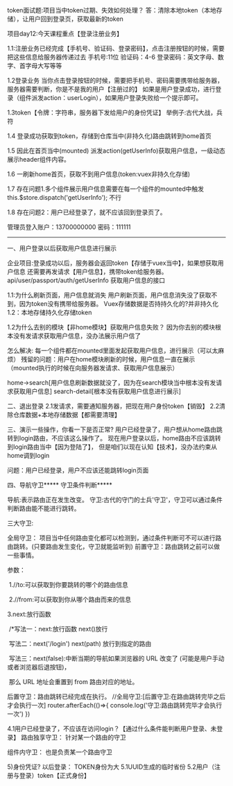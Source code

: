 token面试题:项目当中token过期、失效如何处理？
答：清除本地token（本地存储），让用户回到登录页，获取最新的token












项目day12:今天课程重点【登录注册业务】

1.1:注册业务已经完成【手机号、验证码、登录密码】，点击注册按钮的时候，需要把这些信息给服务器传递过去
手机号:11位
验证码：4-6
登录密码：英文字母、数字、首字母大写等等

1.2登录业务
当你点击登录按钮的时候，需要把手机号、密码需要携带给服务器，服务器需要判断，你是不是我的用户【注册过的】 
如果是用户登录成功，进行登录（组件派发action：userLogin），如果用户登录失败给一个提示即可。

1.3token【令牌：字符串，服务器下发给用户的身份凭证】
举例子:古代大战，兵符

1.4 登录成功获取到token，存储到仓库当中(非持久化)路由跳转到home首页

1.5 因此在首页当中(mounted) 派发action(getUserInfo)获取用户信息，一级动态展示header组件内容。

1.6 一刷新home首页，获取不到用户信息(token:vuex非持久化存储)

1.7 存在问题1.多个组件展示用户信息需要在每一个组件的mounted中触发 this.$store.dispatch('getUserInfo');  不行

1.8 存在问题2：用户已经登录了，就不应该回到登录页了。

管理员登入账户：13700000000  密码：111111

*******************************************************************************************



一、用户登录以后获取用户信息进行展示

企业项目:登录成功以后，服务器会返回token【存储于vuex当中】，如果想获取用户信息
还需要再发请求【用户信息】，携带token给服务器。 
api/user/passport/auth/getUserInfo 获取用户信息的接口



1.1:为什么刷新页面，用户信息就消失
用户刷新页面，用户信息消失没了获取不到，因为token没有携带给服务器。
Vuex存储数据是否持持久化的?并非持久化
1.2：本地存储持久化存储token




1.2为什么去别的模块【非home模块】获取用户信息失败？
因为你去别的模块根本没有发请求获取用户信息，没办法展示用户信了

怎么解决:
每一个组件都在mounted里面发起获取用户信息，进行展示（可以太麻烦）
残留的问题：用户在home模块刷新的时候，用户信息一直在展示（mounted执行的时候在向服务器发请求、获取用户信息展示）

home->search[用户信息刷新数据就没了，因为在search模块当中根本没有发请求获取用户信息]
search-detail[根本没有获取用户信息进行展示]



二、退出登录
2.1发请求，需要通知服务器，把现在用户身份token【销毁】
2.2清除仓库数据+本地存储数据【都需要清理】




三、演示一些操作，你看一下是否正常?
用户已经登录了，用户想从home路由跳转到login路由，不应该这么操作了。
现在用户登录以后，home路由不应该跳转到login路由当中【因为登陆了】，
但是咱们以现在认知【技术】，没办法约束从home调到login





问题：用户已经登录，用户不应该还能跳转login页面

四、导航守卫*****
守卫条件判断*****

导航:表示路由正在发生改变。
守卫:古代的守门的士兵'守卫'，守卫可以通过条件判断路由能不能进行跳转。

三大守卫:

全局守卫：
项目当中任何路由变化都可以检测到，通过条件判断可不可以进行路由跳转。(只要路由发生变化，守卫就能监听到)
前置守卫：路由跳转之前可以做一些事情。

参数：

​	1.//to:可以获取到你要跳转的哪个的路由信息

​    2.//from:可以获取到你从哪个路由而来的信息

   3.next:放行函数

​		/*写法一：next:放行函数  next()放行 

​    	 写法二：next('/login') next(path) 放行到指定的路由 

​    	 写法三：next(false):中断当期的导航如果浏览器的 URL 改变了 (可能是用户手动或者浏览器后退按钮)，

​    那么 URL 地址会重置到 from 路由对应的地址。

后置守卫：路由跳转已经完成在执行。
//全局守卫:[后置守卫:在路由跳转完毕之后才会执行一次]
router.afterEach(()=>{
     console.log('守卫:路由跳转完毕才会执行一次')
})



4.1用户已经登录了，不应该在访问login？【通过什么条件能判断用户登录、未登录】
路由独享守卫：
针对某一个路由的守卫

组件内守卫：
也是负责某一个路由守卫





5)身份凭证?
以后登录：
TOKEN身份为大
5.1UUID生成的临时省份
5.2用户（注册与登录）token【正式身份】
































































